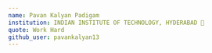 ```yaml
---
name: Pavan Kalyan Padigam
institution: INDIAN INSTITUTE OF TECHNOLOGY, HYDERABAD 🚩 
quote: Work Hard
github_user: pavankalyan13
---
```

